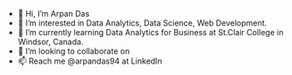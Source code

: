 - 👋 Hi, I’m Arpan Das
- 👀 I’m interested in Data Analytics, Data Science, Web Development.
- 🌱 I’m currently learning Data Analytics for Business at St.Clair College in Windsor, Canada.
- 💞️ I’m looking to collaborate on 
- 📫 Reach me @arpandas94 at LinkedIn

<!---
arpandas94/arpandas94 is a ✨ special ✨ repository because its `README.md` (this file) appears on your GitHub profile.
You can click the Preview link to take a look at your changes.
--->
